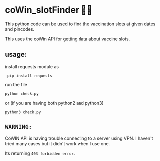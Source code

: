 # coWin_slotFinder  💉💉	

This python code can be used to find the vaccination slots at given dates and pincodes.

This uses the coWin API for getting data about vaccine slots.

## usage:
install requests module as

```
 pip install requests
```
run the file
```
python check.py
```


or (if you are having both python2 and python3)
```
python3 check.py 
```

## `WARNING:`

CoWIN API is having trouble connecting to a server using VPN. I haven't tried many cases but it didn't work when I use one.

Its returning `403 forbidden error.`
